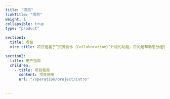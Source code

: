 ```yaml
---
title: "项目"
linkTitle: "项目"
weight: 1
collapsible: true
type: "product"

section1:
  title: 项目
  vice_title: 项目是基于“资源协作（Collaboration）”升级的功能，目的是帮助您分组管理、分享资源。

section2:
  title: 用户指南
  children:
    - title: 项目使用
      content: 项目使用
      url: "/operation/project/intro"

   
---
```








